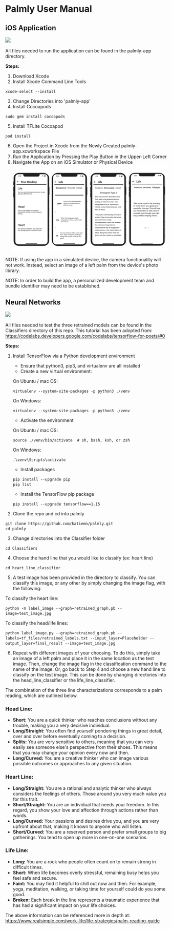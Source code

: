 # Palmly User Manual 

## iOS Application
![](Documents-Spring2020/palmly-poster-spring.png)

All files needed to run the application can be found in the palmly-app directory. 

**Steps:**
1. Download Xcode 
2. Install Xcode Command Line Tools 
```
xcode-select --install
```
3. Change Directories into 'palmly-app'
4. Install Cocoapods
```
sudo gem install cocoapods
```
5. Install TFLite Cocoapod 
```
pod install
```
6. Open the Project in Xcode from the Newly Created palmly-app.xcworkspace File
7. Run the Application by Pressing the Play Button in the Upper-Left Corner
8. Navigate the App on an iOS Simulator or Physical Device
![](Documents-Spring2020/palmly-images.png)

NOTE: If using the app in a simulated device, the camera functionality will not work. Instead, select an image of a left palm from the device's photo library. 

NOTE: In order to build the app, a personalized development team and bundle identifier may need to be established. 

## Neural Networks
![](Documents-Fall2019/palmly-poster.png)

All files needed to test the three retrained models can be found in the Classifiers directory of this repo. This tutorial has been adopted from: https://codelabs.developers.google.com/codelabs/tensorflow-for-poets/#0 

**Steps:**  
1. Install TensorFlow via a Python development environment 
    * Ensure that python3, pip3, and virtualenv are all installed 
    * Create a new virtual environment:  

    On Ubuntu / mac OS:
    ```
    virtualenv --system-site-packages -p python3 ./venv
    ```
    On Windows:
    ```
    virtualenv --system-site-packages -p python3 ./venv
    ```
    * Activate the environment

    On Ubuntu / mac OS:
    ```
    source ./venv/bin/activate  # sh, bash, ksh, or zsh
    ```
    On Windows:
    ```
    .\venv\Scripts\activate
    ```
    * Install packages
    ```
    pip install --upgrade pip
    pip list  
    ```
    * Install the TensorFlow pip package 
    ```
    pip install --upgrade tensorflow==1.15
    ```
2. Clone the repo and cd into palmly
```
git clone https://github.com/katiemn/palmly.git
cd palmly
```
3. Change directories into the Classifier folder 
```
cd Classifiers
```
4. Choose the hand line that you would like to classify (ex: heart line)
```
cd heart_line_classifier
```
5. A test image has been provided in the directory to classify. You can classify this image, or any other by simply changing the image flag, with the following: 

To classify the heart line:
```
python -m label_image --graph=retrained_graph.pb --image=test_image.jpg
```
To classify the head/life lines:
```
python label_image.py --graph=retrained_graph.pb --labels=tf_files/retrained_labels.txt --input_layer=Placeholder --output_layer=final_result --image=test_image.jpg
```

6. Repeat with different images of your choosing. To do this, simply take an image of a left palm and place it in the same location as the test image. Then, change the image flag in the classification command to the name of the image. Or, go back to Step 4 and choose a new hand line to classify on the test image. This can be done by changing directories into the head_line_classifier or the life_line_classifier.

The combination of the three line characterizations corresponds to a palm reading, which are outlined below. 

### Head Line:
- **Short:** You are a quick thinker who reaches conclusions without any trouble, making you a very decisive individual.   
- **Long/Straight:** You often find yourself pondering things in great detail, over and over before eventually coming to a decision. 
- **Splits:** You are very sensitive to others, meaning that you can very easily see someone else's perspective from their shoes. This means that you may change your opinion every now and then. 
- **Long/Curved:** You are a creative thinker who can image various possible outcomes or approaches to any given situation. 

### Heart Line:
- **Long/Straight:** You are a rational and analytic thinker who always considers the feelings of others. Those around you very much value you for this trait. 
- **Short/Straight:** You are an individual that needs your freedom. In this regard, you show your love and affection through actions rather than words. 
- **Long/Curved:** Your passions and desires drive you, and you are very upfront about that, making it known to anyone who will listen. 
- **Short/Curved:** You are a reserved person and prefer small groups to big gatherings. You tend to open up more in one-on-one scenarios. 

### Life Line:
- **Long:** You are a rock who people often count on to remain strong in difficult times. 
- **Short:** When life becomes overly stressful, remaining busy helps you feel safe and secure. 
- **Faint:** You may find it helpful to chill out now and then. For example, yoga, meditation, walking, or taking time for yourself could do you some good. 
- **Broken:** Each break in the line represents a traumatic experience that has had a significant impact on your life choices. 

The above information can be referenced more in depth at: https://www.realsimple.com/work-life/life-strategies/palm-reading-guide





